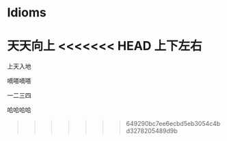# Idioms
天天向上
<<<<<<< HEAD
上下左右
=======

上天入地

嘀嗒嘀嗒

一二三四

哈哈哈哈
>>>>>>> 649290bc7ee6ecbd5eb3054c4bd3278205489d9b
